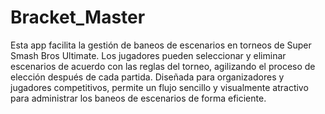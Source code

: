 # Bracket_Master
 Esta app facilita la gestión de baneos de escenarios en torneos de Super Smash Bros Ultimate. Los jugadores pueden seleccionar y eliminar escenarios de acuerdo con las reglas del torneo, agilizando el proceso de elección después de cada partida. Diseñada para organizadores y jugadores competitivos, permite un flujo sencillo y visualmente atractivo para administrar los baneos de escenarios de forma eficiente.
